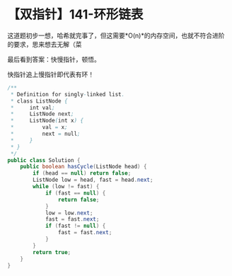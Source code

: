 # 【双指针】141-环形链表

这道题初步一想，哈希就完事了，但这需要*O(n)*的内存空间，也就不符合进阶的要求，思来想去无解（菜

最后看到答案：快慢指针，顿悟。

快指针追上慢指针即代表有环！

```java
/**
 * Definition for singly-linked list.
 * class ListNode {
 *     int val;
 *     ListNode next;
 *     ListNode(int x) {
 *         val = x;
 *         next = null;
 *     }
 * }
 */
public class Solution {
    public boolean hasCycle(ListNode head) {
        if (head == null) return false;
        ListNode low = head, fast = head.next;
        while (low != fast) {
            if (fast == null) {
                return false;
            }
            low = low.next;
            fast = fast.next;
            if (fast != null) {
                fast = fast.next;
            }
        }
        return true;
    }
}
```

